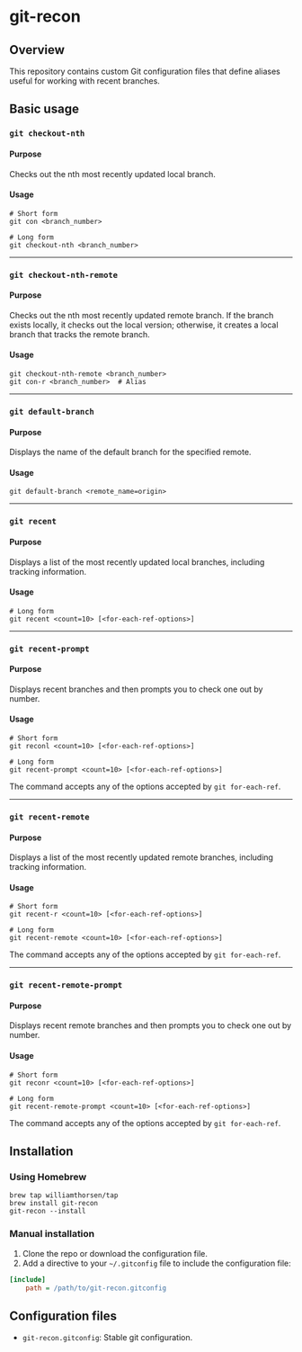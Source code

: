 # git-recon

## Overview

This repository contains custom Git configuration files that define aliases useful for working with recent branches.

## Basic usage

### `git checkout-nth`

#### Purpose

Checks out the nth most recently updated local branch.

#### Usage

```shell
# Short form
git con <branch_number>
    
# Long form
git checkout-nth <branch_number>
```

---

### `git checkout-nth-remote`

#### Purpose

Checks out the nth most recently updated remote branch.
If the branch exists locally, it checks out the local version;
otherwise, it creates a local branch that tracks the remote branch.

#### Usage

```shell
git checkout-nth-remote <branch_number>
git con-r <branch_number>  # Alias
```

---

### `git default-branch`

#### Purpose

Displays the name of the default branch for the specified remote.

#### Usage

```shell
git default-branch <remote_name=origin>
```

---

### `git recent`

#### Purpose

Displays a list of the most recently updated local branches, including tracking information.

#### Usage

```shell
# Long form
git recent <count=10> [<for-each-ref-options>]
```

---

### `git recent-prompt`

#### Purpose

Displays recent branches and then prompts you to check one out by number.

#### Usage

```shell
# Short form
git reconl <count=10> [<for-each-ref-options>] 

# Long form  
git recent-prompt <count=10> [<for-each-ref-options>]
```

The command accepts any of the options accepted by `git for-each-ref`.

---

### `git recent-remote`

#### Purpose

Displays a list of the most recently updated remote branches, including tracking information.

#### Usage

```shell
# Short form
git recent-r <count=10> [<for-each-ref-options>]

# Long form
git recent-remote <count=10> [<for-each-ref-options>]
```

The command accepts any of the options accepted by `git for-each-ref`.

---

### `git recent-remote-prompt`

#### Purpose

Displays recent remote branches and then prompts you to check one out by number.

#### Usage

```shell
# Short form
git reconr <count=10> [<for-each-ref-options>] 

# Long form
git recent-remote-prompt <count=10> [<for-each-ref-options>]
```

The command accepts any of the options accepted by `git for-each-ref`.

## Installation

### Using Homebrew

```shell
brew tap williamthorsen/tap
brew install git-recon
git-recon --install
```

### Manual installation

1. Clone the repo or download the configuration file.
2. Add a directive to your `~/.gitconfig` file to include the configuration file:

```ini
[include]
    path = /path/to/git-recon.gitconfig
```

## Configuration files

- `git-recon.gitconfig`: Stable git configuration.
